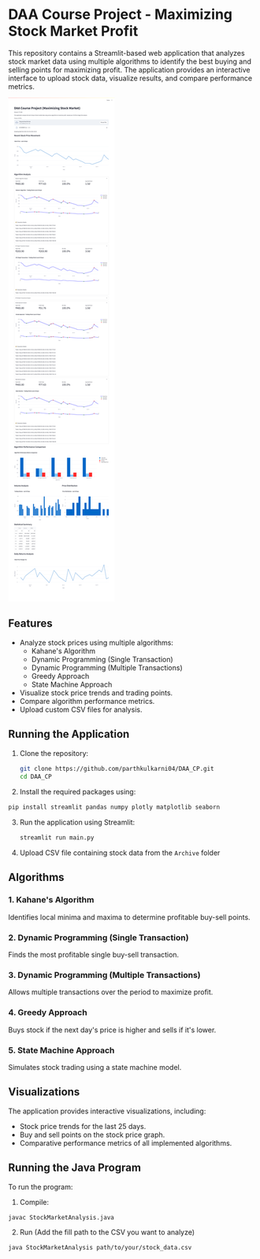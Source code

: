 
# DAA Course Project - Maximizing Stock Market Profit

This repository contains a Streamlit-based web application that analyzes stock market data using multiple algorithms to identify the best buying and selling points for maximizing profit. The application provides an interactive interface to upload stock data, visualize results, and compare performance metrics.

![homepage](UI.png)

## Features

- Analyze stock prices using multiple algorithms:
  - Kahane's Algorithm
  - Dynamic Programming (Single Transaction)
  - Dynamic Programming (Multiple Transactions)
  - Greedy Approach
  - State Machine Approach
- Visualize stock price trends and trading points.
- Compare algorithm performance metrics.
- Upload custom CSV files for analysis.

## Running the Application

1. Clone the repository:

   ```bash
   git clone https://github.com/parthkulkarni04/DAA_CP.git
   cd DAA_CP
   ```

2. Install the required packages using:

```bash
pip install streamlit pandas numpy plotly matplotlib seaborn
```

3. Run the application using Streamlit:

   ```bash
   streamlit run main.py
   ```

4. Upload CSV file containing stock data from the `Archive` folder


## Algorithms

### 1. Kahane's Algorithm

Identifies local minima and maxima to determine profitable buy-sell points.

### 2. Dynamic Programming (Single Transaction)

Finds the most profitable single buy-sell transaction.

### 3. Dynamic Programming (Multiple Transactions)

Allows multiple transactions over the period to maximize profit.

### 4. Greedy Approach

Buys stock if the next day's price is higher and sells if it's lower.

### 5. State Machine Approach

Simulates stock trading using a state machine model.

## Visualizations

The application provides interactive visualizations, including:

- Stock price trends for the last 25 days.
- Buy and sell points on the stock price graph.
- Comparative performance metrics of all implemented algorithms.


## Running the Java Program
To run the program:

1. Compile: 
```bash
javac StockMarketAnalysis.java
```

2. Run (Add the fill path to the CSV you want to analyze)
```bash
java StockMarketAnalysis path/to/your/stock_data.csv
```